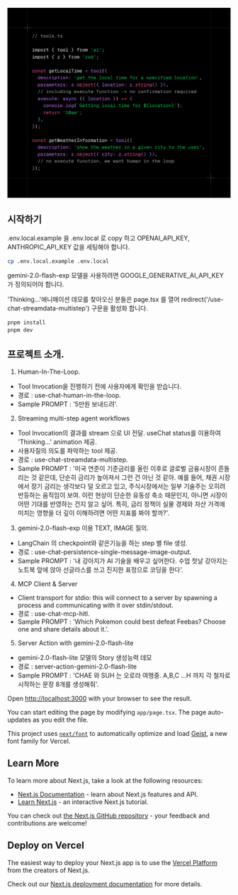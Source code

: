 
![HITL](tools.png)

## 시작하기

.env.local.example 을 .env.local 로 copy 하고 OPENAI_API_KEY, ANTHROPIC_API_KEY 값을 세팅해야 합니다.

```bash
cp .env.local.example .env.local
```

gemini-2.0-flash-exp 모델을 사용하려면  GOOGLE_GENERATIVE_AI_API_KEY 가 정의되어야 합니다.

'Thinking...'에니매이션 데모를 찾아오신 분들은 page.tsx 를 열어 redirect('/use-chat-streamdata-multistep') 구문을 활성화 합니다.

```bash
pnpm install
pnpm dev

```

## 프로젝트 소개.
1. Human-In-The-Loop.
- Tool Invocation을 진행하기 전에 사용자에게 확인을 받습니다.
- 경로 : use-chat-human-in-the-loop.
- Sample PROMPT : '5만원 보내드려'.

2. Streaming multi-step agent workflows
- Tool Invocation의 결과를 stream 으로 UI 전달. useChat status를 이용하여 'Thinking...' animation 제공. 
- 사용자질의 의도를 파악하는 tool 제공.
- 경로 : use-chat-streamdata-multistep.
- Sample PROMPT : '미국 연준이 기준금리를 올린 이후로 글로벌 금융시장이 흔들리는 것 같은데, 단순히 금리가 높아져서 그런 건 아닌 것 같아. 예를 들어, 채권 시장에서 장기 금리는 생각보다 덜 오르고 있고, 주식시장에서는 일부 기술주는 오히려 반등하는 움직임이 보여. 이런 현상이 단순한 유동성 축소 때문인지, 아니면 시장이 어떤 기대를 반영하는 건지 알고 싶어. 특히, 금리 정책이 실물 경제와 자산 가격에 미치는 영향을 더 깊이 이해하려면 어떤 지표를 봐야 할까?'.

3. gemini-2.0-flash-exp 이용 TEXT, IMAGE 질의.
- LangChain 의 checkpoint와 같은기능을 하는 step 별 file 생성.
- 경로 : use-chat-persistence-single-message-image-output.
- Sample PROMPT : '내 강아지가 AI 기술을 배우고 싶어한다. 수업 첫날 강아지는 노트북 앞에 앉아 선글라스를 쓰고 진지한 표정으로 코딩을 한다'.

4. MCP Client & Server
- Client transport for stdio: this will connect to a server by spawning a process and communicating with it over stdin/stdout.
- 경로 : use-chat-mcp-hitl.
- Sample PROMPT :  'Which Pokemon could best defeat Feebas? Choose one and share details about it.'.

5. Server Action with gemini-2.0-flash-lite
- gemini-2.0-flash-lite 모델의 Story 생성능력 데모
- 경로 : server-action-gemini-2.0-flash-lite
- Sample PROMPT :  'CHAE 와 SUH 는 오로라 여행중. A,B,C ...H 까지 각 철자로 시작하는 문장 8개를 생성해줘'.


Open [http://localhost:3000](http://localhost:3000) with your browser to see the result.

You can start editing the page by modifying `app/page.tsx`. The page auto-updates as you edit the file.




This project uses [`next/font`](https://nextjs.org/docs/app/building-your-application/optimizing/fonts) to automatically optimize and load [Geist](https://vercel.com/font), a new font family for Vercel.

## Learn More

To learn more about Next.js, take a look at the following resources:

- [Next.js Documentation](https://nextjs.org/docs) - learn about Next.js features and API.
- [Learn Next.js](https://nextjs.org/learn) - an interactive Next.js tutorial.

You can check out [the Next.js GitHub repository](https://github.com/vercel/next.js) - your feedback and contributions are welcome!

## Deploy on Vercel

The easiest way to deploy your Next.js app is to use the [Vercel Platform](https://vercel.com/new?utm_medium=default-template&filter=next.js&utm_source=create-next-app&utm_campaign=create-next-app-readme) from the creators of Next.js.

Check out our [Next.js deployment documentation](https://nextjs.org/docs/app/building-your-application/deploying) for more details.

